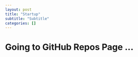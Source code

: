 ```yaml
---
layout: post
title: "Startup"
subtitle: "Subtitle"
categories: []
---
```

<html>
<body>
<h1>Going to GitHub Repos Page ...</h1>
</body>
<script language="javascript" type="text/javascript"> 
window.location.href='https://github.com/lucky521/Lisp-Starter/blob/master/README-zh.md';
</script>
</html>




